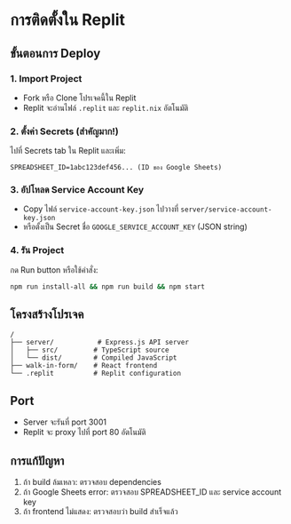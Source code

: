 # การติดตั้งใน Replit

## ขั้นตอนการ Deploy

### 1. Import Project
- Fork หรือ Clone โปรเจคนี้ใน Replit
- Replit จะอ่านไฟล์ `.replit` และ `replit.nix` อัตโนมัติ

### 2. ตั้งค่า Secrets (สำคัญมาก!)
ไปที่ Secrets tab ใน Replit และเพิ่ม:

```
SPREADSHEET_ID=1abc123def456... (ID ของ Google Sheets)
```

### 3. อัปโหลด Service Account Key
- Copy ไฟล์ `service-account-key.json` ไปวางที่ `server/service-account-key.json`
- หรือตั้งเป็น Secret ชื่อ `GOOGLE_SERVICE_ACCOUNT_KEY` (JSON string)

### 4. รัน Project
กด Run button หรือใช้คำสั่ง:
```bash
npm run install-all && npm run build && npm start
```

## โครงสร้างโปรเจค
```
/
├── server/           # Express.js API server
│   ├── src/         # TypeScript source
│   └── dist/        # Compiled JavaScript
├── walk-in-form/    # React frontend
└── .replit          # Replit configuration
```

## Port
- Server จะรันที่ port 3001
- Replit จะ proxy ไปที่ port 80 อัตโนมัติ

## การแก้ปัญหา
1. ถ้า build ล้มเหลว: ตรวจสอบ dependencies
2. ถ้า Google Sheets error: ตรวจสอบ SPREADSHEET_ID และ service account key
3. ถ้า frontend ไม่แสดง: ตรวจสอบว่า build สำเร็จแล้ว